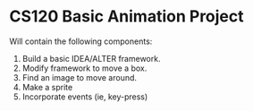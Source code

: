 # CS120 Basic Animation Project

Will contain the following components:

1. Build a basic IDEA/ALTER framework.
2. Modify framework to move a box.
3. Find an image to move around.
4. Make a sprite
5. Incorporate events (ie, key-press)
